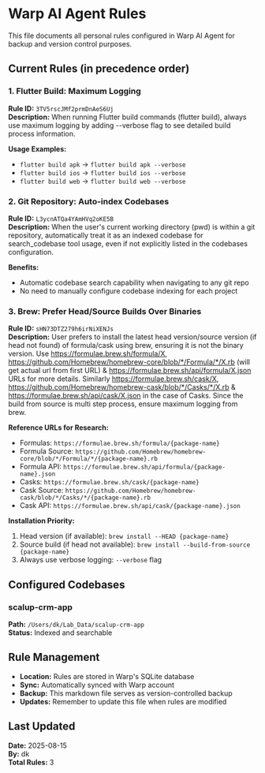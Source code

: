 # Warp AI Agent Rules

This file documents all personal rules configured in Warp AI Agent for backup and version control purposes.

## Current Rules (in precedence order)

### 1. Flutter Build: Maximum Logging
**Rule ID:** `3TV5rscJMf2prmDnAeS6Uj`  
**Description:** When running Flutter build commands (flutter build), always use maximum logging by adding --verbose flag to see detailed build process information.

**Usage Examples:**
- `flutter build apk` → `flutter build apk --verbose`
- `flutter build ios` → `flutter build ios --verbose`
- `flutter build web` → `flutter build web --verbose`

### 2. Git Repository: Auto-index Codebases
**Rule ID:** `L3ycnATQa4YAmHVq2oKE5B`  
**Description:** When the user's current working directory (pwd) is within a git repository, automatically treat it as an indexed codebase for search_codebase tool usage, even if not explicitly listed in the codebases configuration.

**Benefits:**
- Automatic codebase search capability when navigating to any git repo
- No need to manually configure codebase indexing for each project

### 3. Brew: Prefer Head/Source Builds Over Binaries
**Rule ID:** `sHN73DTZ279h6irNiXENJs`  
**Description:** User prefers to install the latest head version/source version (if head not found) of formula/cask using brew, ensuring it is not the binary version. Use https://formulae.brew.sh/formula/X, https://github.com/Homebrew/homebrew-core/blob/*/Formula/*/X.rb (will get actual url from first URL) & https://formulae.brew.sh/api/formula/X.json URLs for more details. Similarly https://formulae.brew.sh/cask/X, https://github.com/Homebrew/homebrew-cask/blob/*/Casks/*/X.rb & https://formulae.brew.sh/api/cask/X.json in the case of Casks. Since the build from source is multi step process, ensure maximum logging from brew.

**Reference URLs for Research:**
- Formulas: `https://formulae.brew.sh/formula/{package-name}`
- Formula Source: `https://github.com/Homebrew/homebrew-core/blob/*/Formula/*/{package-name}.rb`
- Formula API: `https://formulae.brew.sh/api/formula/{package-name}.json`
- Casks: `https://formulae.brew.sh/cask/{package-name}`
- Cask Source: `https://github.com/Homebrew/homebrew-cask/blob/*/Casks/*/{package-name}.rb`
- Cask API: `https://formulae.brew.sh/api/cask/{package-name}.json`

**Installation Priority:**
1. Head version (if available): `brew install --HEAD {package-name}`
2. Source build (if head not available): `brew install --build-from-source {package-name}`
3. Always use verbose logging: `--verbose` flag

## Configured Codebases

### scalup-crm-app
**Path:** `/Users/dk/Lab_Data/scalup-crm-app`  
**Status:** Indexed and searchable

## Rule Management

- **Location:** Rules are stored in Warp's SQLite database
- **Sync:** Automatically synced with Warp account
- **Backup:** This markdown file serves as version-controlled backup
- **Updates:** Remember to update this file when rules are modified

## Last Updated
**Date:** 2025-08-15  
**By:** dk  
**Total Rules:** 3
